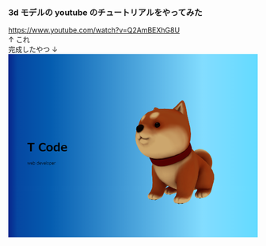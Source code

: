 ### 3d モデルの youtube のチュートリアルをやってみた

https://www.youtube.com/watch?v=Q2AmBEXhG8U  
↑ これ  
完成したやつ ↓
![SCREENSHOT](/screenshot.png)
